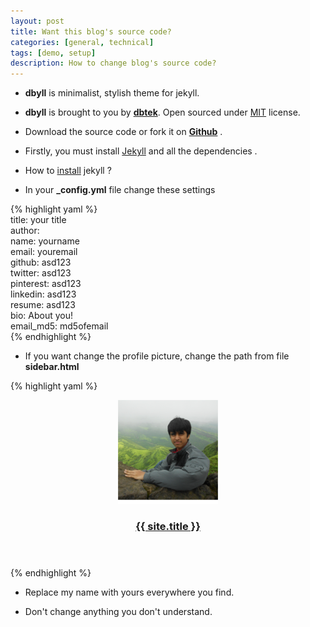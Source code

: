 ```yaml
---
layout: post
title: Want this blog's source code?
categories: [general, technical]
tags: [demo, setup]
description: How to change blog's source code?
---
```


- **dbyll** is minimalist, stylish theme for jekyll.   


- **dbyll** is brought to you by **[dbtek](http://ismaildemirbilek.com)**. Open sourced under [MIT](http://opensource.org/licenses/MIT) license.  

- Download the source code or fork it on **[Github](https://github.com/dbtek/dbyll)** .  

- Firstly, you must install [Jekyll](http://jekyllrb.com/docs/home/) and all the dependencies .  

- How to [install](http://jekyllrb.com/docs/installation/) jekyll ?   

- In your **_config.yml** file change these settings

{% highlight yaml %}  
title: your title  
author:  
  name: yourname  
  email: youremail  
  github: asd123  
  twitter: asd123  
  pinterest: asd123  
  linkedin: asd123  
  resume: asd123  
  bio: About you!  
  email_md5: md5ofemail  
{% endhighlight %}  

- If you want change the profile picture, change the path from file   
**sidebar.html**

{% highlight yaml %}
<header class="sidebar-header" role="banner">
  <a href="{{ site.BASE_PATH }}/">
    <img src="/assets/ico/qwerty.png" class="img-circle" />
  </a>
  <h3 class="title">
    <a href="{{ site.BASE_PATH }}/">{{ site.title }}</a>
  </h3>
</header>
{% endhighlight %} 

- Replace my name with yours everywhere you find.  

- Don't change anything you don't understand.